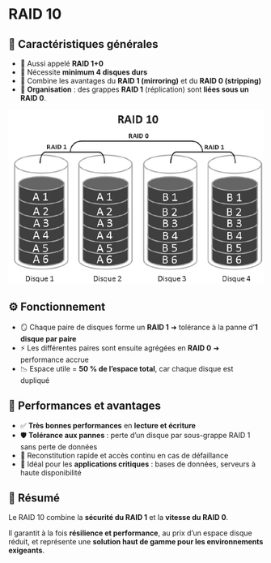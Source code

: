 # RAID 10

## 🔧 **Caractéristiques générales**

- 🔄 Aussi appelé **RAID 1+0**
- 🔢 Nécessite **minimum 4 disques durs**
- 🔗 Combine les avantages du **RAID 1 (mirroring)** et du **RAID 0 (stripping)**
- 📂 **Organisation** : des grappes **RAID 1** (réplication) sont **liées sous un RAID 0**.

![](../../../media/Cours-Sauvegarde-et-Restauration-RAID-10-image1.png)


## ⚙️ **Fonctionnement**

- 🪞 Chaque paire de disques forme un **RAID 1** ➜ tolérance à la panne d’**1 disque par paire**
- ⚡ Les différentes paires sont ensuite agrégées en **RAID 0** ➜ performance accrue
- 📉 Espace utile = **50 % de l’espace total**, car chaque disque est dupliqué



## 🚀 **Performances et avantages**

- ✅ **Très bonnes performances** en **lecture et écriture**
- 🛡️ **Tolérance aux pannes** : perte d’un disque par sous-grappe RAID 1 sans perte de données
- 🔁 Reconstitution rapide et accès continu en cas de défaillance
- 🧠 Idéal pour les **applications critiques** : bases de données, serveurs à haute disponibilité



## 📌 **Résumé**

Le RAID 10 combine la **sécurité du RAID 1** et la **vitesse du RAID 0**.

Il garantit à la fois **résilience et performance**, au prix d’un espace disque réduit, et représente une **solution haut de gamme pour les environnements exigeants**.

